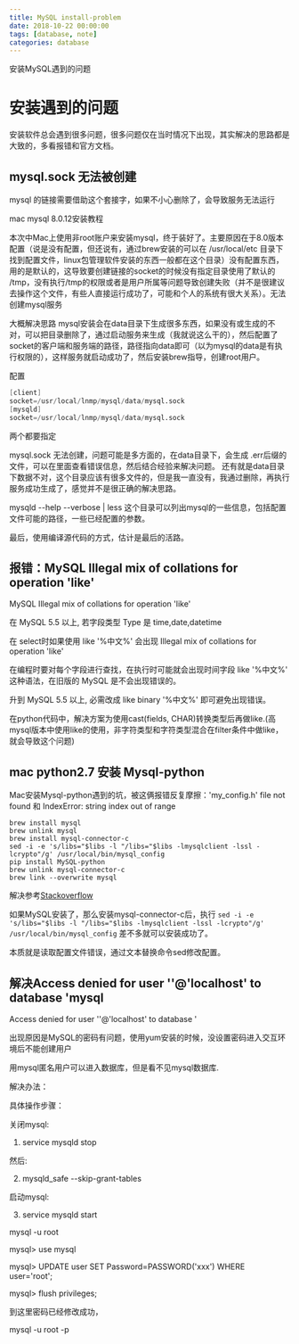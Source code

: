 ```yaml
---
title: MySQL install-problem
date: 2018-10-22 00:00:00
tags: [database, note]
categories: database
---
```


安装MySQL遇到的问题

<!-- more -->

# 安装遇到的问题

安装软件总会遇到很多问题，很多问题仅在当时情况下出现，其实解决的思路都是大致的，多看报错和官方文档。

## mysql.sock 无法被创建

mysql 的链接需要借助这个套接字，如果不小心删除了，会导致服务无法运行

mac mysql 8.0.12安装教程

本次中Mac上使用非root账户来安装mysql，终于装好了。主要原因在于8.0版本配置（说是没有配置，但还说有，通过brew安装的可以在 /usr/local/etc 目录下找到配置文件，linux包管理软件安装的东西一般都在这个目录）没有配置东西，用的是默认的，这导致要创建链接的socket的时候没有指定目录使用了默认的 /tmp，没有执行/tmp的权限或者是用户所属等问题导致创建失败（并不是很建议去操作这个文件，有些人直接运行成功了，可能和个人的系统有很大关系）。无法创建mysql服务

大概解决思路
mysql安装会在data目录下生成很多东西，如果没有或生成的不对，可以把目录删除了，通过启动服务来生成（我就说这么干的），然后配置了socket的客户端和服务端的路径，路径指向data即可（以为mysql的data是有执行权限的），这样服务就启动成功了，然后安装brew指导，创建root用户。

配置

```s
[client]
socket=/usr/local/lnmp/mysql/data/mysql.sock
[mysqld]
socket=/usr/local/lnmp/mysql/data/mysql.sock
```
两个都要指定

mysql.sock 无法创建，问题可能是多方面的，在data目录下，会生成 .err后缀的文件，可以在里面查看错误信息，然后结合经验来解决问题。  还有就是data目录下数据不对，这个目录应该有很多文件的，但是我一直没有，我通过删除，再执行服务成功生成了，感觉并不是很正确的解决思路。

mysqld --help --verbose | less
这个目录可以列出mysql的一些信息，包括配置文件可能的路径，一些已经配置的参数。

最后，使用编译源代码的方式，估计是最后的活路。

## 报错：MySQL Illegal mix of collations for operation 'like'

MySQL Illegal mix of collations for operation 'like'

在 MySQL 5.5 以上, 若字段类型 Type 是 time,date,datetime 

在 select时如果使用 like '%中文%' 会出现 Illegal mix of collations for operation 'like'

在编程时要对每个字段进行查找，在执行时可能就会出现时间字段 like '%中文%' 这种语法，在旧版的 MySQL 是不会出现错误的。

升到 MySQL 5.5 以上, 必需改成 like binary '%中文%' 即可避免出现错误。

在python代码中，解决方案为使用cast(fields, CHAR)转换类型后再做like.(高mysql版本中使用like的使用，非字符类型和字符类型混合在filter条件中做like，就会导致这个问题)

## mac python2.7 安装 Mysql-python

Mac安装Mysql-python遇到的坑，被这俩报错反复摩擦：'my_config.h' file not found 和 IndexError: string index out of range

    brew install mysql
    brew unlink mysql
    brew install mysql-connector-c
    sed -i -e 's/libs="$libs -l "/libs="$libs -lmysqlclient -lssl -lcrypto"/g' /usr/local/bin/mysql_config
    pip install MySQL-python
    brew unlink mysql-connector-c
    brew link --overwrite mysql

解决参考[Stackoverflow](https://stackoverflow.com/questions/12218229/my-config-h-file-not-found-when-intall-mysql-python-on-osx-10-8/12233148)

如果MySQL安装了，那么安装mysql-connector-c后，执行 `sed -i -e 's/libs="$libs -l "/libs="$libs -lmysqlclient -lssl -lcrypto"/g' /usr/local/bin/mysql_config` 差不多就可以安装成功了。

本质就是读取配置文件错误，通过文本替换命令sed修改配置。


## 解决Access denied for user ''@'localhost' to database 'mysql

Access denied for user ''@'localhost' to database '

出现原因是MySQL的密码有问题，使用yum安装的时候，没设置密码进入交互环境后不能创建用户

用mysql匿名用户可以进入数据库，但是看不见mysql数据库.

解决办法：

具体操作步骤：

关闭mysql:

1. service mysqld stop

然后:

2. mysqld_safe --skip-grant-tables

启动mysql:

3. service mysqld start

mysql -u root

mysql> use mysql

mysql> UPDATE user SET Password=PASSWORD('xxx') WHERE user='root';

mysql> flush privileges;

到这里密码已经修改成功，

mysql -u root -p

